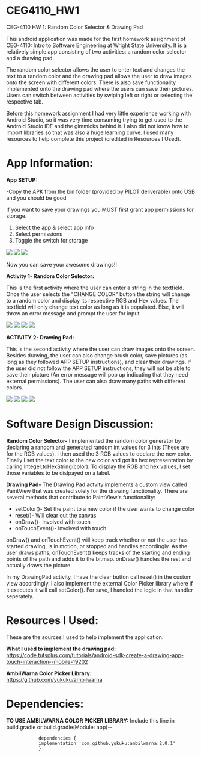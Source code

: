 # CEG4110_HW1

CEG-4110 HW 1: Random Color Selector & Drawing Pad

This android application was made for the first homework assignment of CEG-4110: Intro to Software Engineering at Wright State University. It is a relatively simple app consisting of two activities: a random color selector and a drawing pad. 

The random color selector allows the user to enter text and changes the text to a random color and 
the drawing pad allows the user to draw images onto the screen with different colors. There is also save functionality implemented onto the drawing pad where the users can save their pictures. Users can switch between activities by swiping left or right or selecting the respective tab.

Before this homework assignment I had very little experience working with Android Studio, so it was very time consuming trying to get used to the Android Studio IDE and the gimmicks behind it. I also did not know how to import libraries so that was also a huge learning curve. I used many resources to help complete this project (credited in Resources I Used).

# App Information:

<b>App SETUP:</b>

-Copy the APK from the bin folder (provided by PILOT deliverable) onto USB and you should be good

If you want to save your drawings you MUST first grant app permissions for storage.

1) Select the app & select app info
2) Select permissions
3) Toggle the switch for storage
   
  ![](screenshots/Screenshot_1537279293.png)
  ![](screenshots/Screenshot_1537279324.png)
  ![](screenshots/Screenshot_1537279329.png)
  
Now you can save your awesome drawings!!

<b>Activity 1- Random Color Selector:</b>

 This is the first activity where the user can enter a string in the textfield. Once the user selects the "CHANGE COLOR" button the string will change to a random color and display its respective RGB and Hex values. The textfield will only change text color as long as it is populated. Else, it will throw an error message and prompt the user for input.
       
 ![](screenshots/Screenshot_1537274000.png)
 ![](screenshots/Screenshot_1537274007.png)
 ![](screenshots/Screenshot_1537274016.png)
 ![](screenshots/Screenshot_1537274048.png)
      
<b>ACTIVITY 2- Drawing Pad:</b>
 
 This is the second activity where the user can draw images onto the screen. Besides drawing, the user can also change brush color, save pictures (as long as they followed APP SETUP instructions), and clear their drawings. If the user did not follow the APP SETUP instructions, they will not be able to save their picture (An error message will pop up indicating that they need external permissions). The user can also draw many paths with different colors.
           
![](screenshots/Screenshot_1537273935.png)
![](screenshots/Screenshot_1537274144.png)
![](screenshots/Screenshot_1537286974.png)
![](screenshots/Screenshot_1537287012.png)

# Software Design Discussion:

 <b>Random Color Selector-</b>
        I implemented the random color generator by declaring a random and generated random int values for 3 ints (These are for the RGB values). I then used the 3 RGB values to declare the new color. Finally I set the text color to the new color and got its hex representation by calling Integer.toHexString(color). To display the RGB and hex values, I set those variables to be dislpayed on a label.
 
<b>Drawing Pad-</b>
        The Drawing Pad actvity implements a custom view called PaintView that was created solely for the drawing functionality. There are several methods that contribute to PaintView's functionality: 
        
   * setColor()- Set the paint to a new color if the user wants to change color
   * reset()- Will clear out the canvas
   * onDraw()- Involved with touch
   * onTouchEvent()- Involved with touch

onDraw() and onTouchEvent() will keep track whether or not the user has started drawing, is in motion, or stopped and handles accordingly. As the user draws paths, onTouchEvent() keeps tracks of the starting and ending points of the path and adds it to the bitmap. onDraw() handles the rest and actually draws the picture.

In my DrawingPad activity, I have the clear button call reset() in the custom view accordingly. I also implement the external Color Picker library where if it executes it will call setColor(). For save, I handled the logic in that handler seperately.

 # Resources I Used:
 
 These are the sources I used to help implement the application.
 
  <b> What I used to implement the drawing pad:</b>
            https://code.tutsplus.com/tutorials/android-sdk-create-a-drawing-app-touch-interaction--mobile-19202

  <b>AmbilWarna Color Picker Library: </b>  
            https://github.com/yukuku/ambilwarna
  
  
  # Dependencies:
  <b>TO USE AMBILWARNA COLOR PICKER LIBRARY:</b>
            Include this line in build.gradle or build.gradle(Module: app)--
            
                dependencies {
                implementation 'com.github.yukuku:ambilwarna:2.0.1'
                }


      
    


